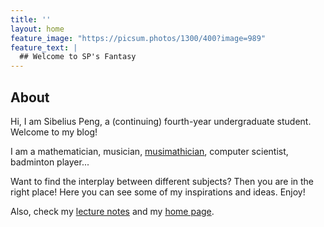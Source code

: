 ```yaml
---
title: ''
layout: home
feature_image: "https://picsum.photos/1300/400?image=989"
feature_text: |
  ## Welcome to SP's Fantasy
---
```

## About
Hi, I am Sibelius Peng, a (continuing) fourth-year undergraduate student. Welcome to my blog!

I am a mathematician, musician, [musimathician](http://www.musimathics.com/), computer scientist, badminton player...

Want to find the interplay between different subjects? Then you are in the right place! Here you can see some of my inspirations and ideas. Enjoy!

Also, check my [lecture notes](https://notes.sibeliusp.com) and my [home page](https://sibeliusp.com).
